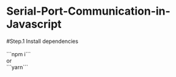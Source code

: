 <h1>Serial-Port-Communication-in-Javascript</h1>
#Step.1
Install dependencies
<br>
<br>
```npm i```
<br>or
<br>
```yarn```
